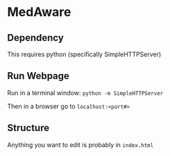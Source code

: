 # MedAware

## Dependency

This requires python (specifically SimpleHTTPServer)

## Run Webpage

Run in a terminal window:
```python -m SimpleHTTPServer```

Then in a browser go to ```localhost:<port#>```

## Structure

Anything you want to edit is probably in ```index.html```